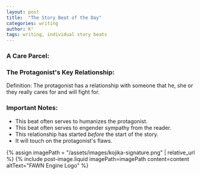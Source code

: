 ```yaml
---
layout: post
title:  "The Story Beat of the Day"
categories: writing
author: K°
tags: writing, individual story beats
---
```


### A Care Parcel:

### The Protagonist's Key Relationship:

Definition:
The protagonist has a relationship with someone that he, she or they really cares for and will fight for.

### Important Notes:
- This beat often serves to humanizes the protagonist.
- This beat often serves to engender sympathy from the reader.
- This relationship has started *before* the start of the story. 
- It will touch on the protagonist's flaws.

{% assign imagePath = "/assets/images/kojika-signature.png" | relative_url %}
{% include post-image.liquid imagePath=imagePath content=content altText="FAWN Engine Logo" %}